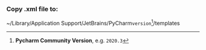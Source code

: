 ### Copy .xml file to:


~/Library/Application Support/JetBrains/PyCharm`version`[^1]/templates


[^1]: **Pycharm Community Version**, e.g. `2020.3`
